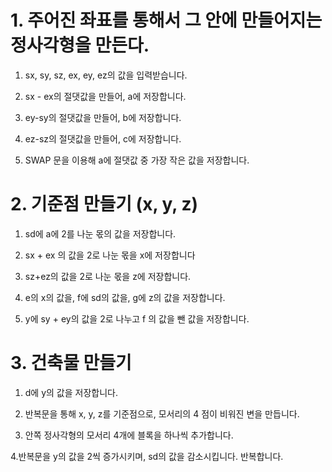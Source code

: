 # 1. 주어진 좌표를 통해서 그 안에 만들어지는 정사각형을 만든다.

1. sx, sy, sz, ex, ey, ez의 값을 입력받습니다.

2. sx - ex의 절댓값을 만들어, a에 저장합니다.

3. ey-sy의 절댓값을 만들어, b에 저장합니다.

4. ez-sz의 절댓값을 만들어, c에 저장합니다.

5. SWAP 문을 이용해 a에 절댓값 중 가장 작은 값을 저장합니다.

# 2. 기준점 만들기 (x, y, z)

1. sd에 a에 2를 나눈 몫의 값을 저장합니다.

2. sx + ex 의 값을 2로 나눈 몫을 x에 저장합니다

3. sz+ez의 값을 2로 나눈 몫을 z에 저장합니다.

4. e의 x의 값을, f에 sd의 값을, g에 z의 값을 저장합니다.

5. y에 sy + ey의 값을 2로 나누고 f 의 값을 뺀 값을 저장합니다.

# 3. 건축물 만들기

1. d에 y의 값을 저장합니다.

2. 반복문을 통해 x, y, z를 기준점으로, 모서리의 4 점이 비워진 변을 만듭니다.

3. 안쪽 정사각형의 모서리 4개에 블록을 하나씩 추가합니다.

4.반복문을 y의 값을 2씩 증가시키며, sd의 값을 감소시킵니다. 반복합니다.
